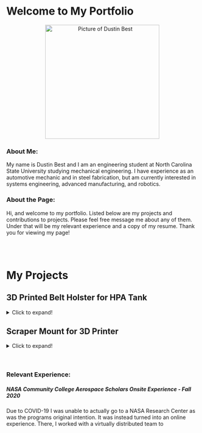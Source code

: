 <link rel='stylesheet' href='style.css' type='text' />

# Welcome to My Portfolio

<p align="center">
 <img src="https://dustin-best.github.io/My-Portfolio/dusitn.png" class="ImageBorder" alt="Picture of Dustin Best" width="300" height="300" /> 
</p>

### About Me:

My name is Dustin Best and I am an engineering student at North Carolina State University studying mechanical engineering. I have experience as an automotive mechanic and in steel fabrication, but am currently interested in systems engineering, advanced manufacturing, and robotics. 

### About the Page: 
Hi, and welcome to my portfolio. Listed below are my projects and contributions to projects. Please feel free message me about any of them. Under that will be my relevant experience and a copy of my resume. Thank you for viewing my page! 

<br>

<br>

# My Projects

## 3D Printed Belt Holster for HPA Tank
<details>
  <summary>Click to expand!</summary>
 
 <p> -insert image of final </p>
 
  #### Why I made this 
  <p> 
   One of my hobbies is playing airsoft (a game almost exaclty like paintball). 
 To play this game you need an airsoft marker, and my particular marker is powered by High Pressure Air (HPA) stored in a tank. 
 The tank is not attached to the marker and has to be carried by the user, usually in a backpack, and a regulator and airline is attached to the tank and the marker. 
 Having a whole backpack for an HPA tank that is only about 3.5 inches in diameter and 10 inches tall seems like a waste of space and weight. 
 It is also difficult to secure the tank inside of the backpack, and this results in the tank moving around inside the backpack which results in user discomfort and can cause damage to the regulator and line. 
For these reasons I wanted to create a more secure, lighterweight, and low-profile solution.  
</details>

## Scraper Mount for 3D Printer
<details>
  <summary>Click to expand!</summary>
 
 <p> -insert image of final </p>
 
  #### Why I made this 
  <p> 
   For removing 3D prints from the Ender 3's build plate, my most used tool is the scraper that came with the printer. 
   It can get frustrating when I cannot find it and need to use it, as it is with any tool. 
   This tool, however, I use quite frequently and would like to have near the printer at all times. 
   So, I decided to design and build a mount for it that attaches to the printer itself as to keep it at hand whenever needed.
  </p>
</details>

<br>

<br>

### Relevant Experience:

##### NASA Community College Aerospace Scholars Onsite Experience  - Fall 2020
Due to COVID-19 I was unable to actually go to a NASA Research Center as was the programs original intention. It was instead turned into an online experience. There, I worked with a virtually distributed team to

